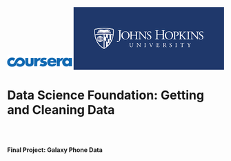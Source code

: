 <html>
<img src="courseralogo.png"></img>
<img src="jhulogo.png"></img> 
<h1> Data Science Foundation: Getting and Cleaning Data</h1>
<br></br>
</html>

**Final Project: Galaxy Phone Data** 
